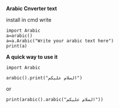 **Arabic Cnverter text**


install in cmd write 
```pip install Arabic
import Arabic
a=arabic()
a=a.Arabic("Write your arabic text here")
print(a)
```

**A quick way to use it**

```
import Arabic

arabic().print("السلام عليكم")
```

or 
``` 
print(arabic().arabic("السلام عليكم"))
```
